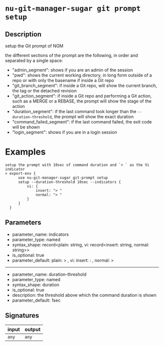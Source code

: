 # `nu-git-manager-sugar git prompt setup`
## Description
setup the Git prompt of NGM

the different sections of the prompt are the following, in order and separated by a single space:
- "admin_segment": shows if you are an admin of the session
- "pwd": shows the current working directory, in long form outside of a repo or with only the
    basename if inside a Git repo
- "git_branch_segment": if inside a Git repo, will show the current branch, the tag or the
    detached revision
- "git_action_segment": if inside a Git repo and performing a Git action, such as a MERGE or a
    REBASE, the prompt will show the stage of the action
- "duration_segment": if the last command took longer than the `--duration-threshold`, the prompt
    will show the exact duration
- "command_failed_segment": if the last command failed, the exit code will be shown
- "login_segment": shows if you are in a login session

# Examples
    setup the prompt with 10sec of command duration and `> ` as the Vi indicator
    > export-env {
          use nu-git-manager-sugar git-prompt setup
          setup --duration-threshold 10sec --indicators {
              vi: {
                  insert: "> "
                  normal: "> "
              }
          }
      }

## Parameters
- parameter_name: indicators
- parameter_type: named
- syntax_shape: record<plain: string, vi: record<insert: string, normal: string>>
- is_optional: true
- parameter_default: plain: > , vi: insert: : , normal: > 
---
- parameter_name: duration-threshold
- parameter_type: named
- syntax_shape: duration
- is_optional: true
- description: the threshold above which the command duration is shown
- parameter_default: 1sec

## Signatures
| input | output |
| ----- | ------ |
| `any` | `any`  |

